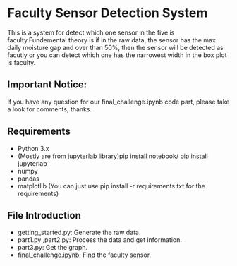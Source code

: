 # Faculty Sensor Detection System

This is a system for detect which one sensor in the five is faculty.Fundemental theory is if in the raw data, the sensor has the max daily moisture gap and over than 50%, then the sensor will be detected as facutly or you can detect which one has the narrowest width in the box plot is faculty.

## Important Notice:
If you have any question for our final_challenge.ipynb code part, please take a look for comments, thanks.

## Requirements
- Python 3.x
- (Mostly are from jupyterlab library)pip install notebook/ pip install jupyterlab 
- numpy
- pandas
- matplotlib
(You can just use pip install -r requirements.txt for the requirements)

## File Introduction
- getting_started.py: Generate the raw data.
- part1.py ,part2.py: Process the data and get information.
- part3.py: Get the graph.
- final_challenge.ipynb: Find the faculty sensor.

